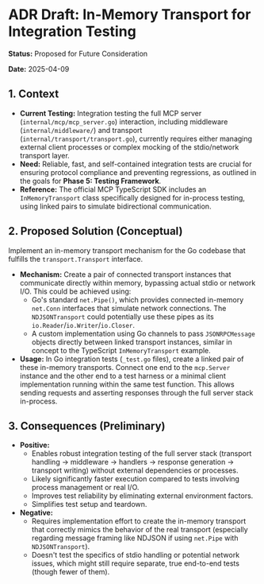 # ADR Draft: In-Memory Transport for Integration Testing

**Status:** Proposed for Future Consideration

**Date:** 2025-04-09

## 1. Context

- **Current Testing:** Integration testing the full MCP server (`internal/mcp/mcp_server.go`) interaction, including middleware (`internal/middleware/`) and transport (`internal/transport/transport.go`), currently requires either managing external client processes or complex mocking of the stdio/network transport layer.
- **Need:** Reliable, fast, and self-contained integration tests are crucial for ensuring protocol compliance and preventing regressions, as outlined in the goals for **Phase 5: Testing Framework**.
- **Reference:** The official MCP TypeScript SDK includes an `InMemoryTransport` class specifically designed for in-process testing, using linked pairs to simulate bidirectional communication.

## 2. Proposed Solution (Conceptual)

Implement an in-memory transport mechanism for the Go codebase that fulfills the `transport.Transport` interface.

- **Mechanism:** Create a pair of connected transport instances that communicate directly within memory, bypassing actual stdio or network I/O. This could be achieved using:
  - Go's standard `net.Pipe()`, which provides connected in-memory `net.Conn` interfaces that simulate network connections. The `NDJSONTransport` could potentially use these pipes as its `io.Reader`/`io.Writer`/`io.Closer`.
  - A custom implementation using Go channels to pass `JSONRPCMessage` objects directly between linked transport instances, similar in concept to the TypeScript `InMemoryTransport` example.
- **Usage:** In Go integration tests (`_test.go` files), create a linked pair of these in-memory transports. Connect one end to the `mcp.Server` instance and the other end to a test harness or a minimal client implementation running within the same test function. This allows sending requests and asserting responses through the full server stack in-process.

## 3. Consequences (Preliminary)

- **Positive:**
  - Enables robust integration testing of the full server stack (transport handling -> middleware -> handlers -> response generation -> transport writing) without external dependencies or processes.
  - Likely significantly faster execution compared to tests involving process management or real I/O.
  - Improves test reliability by eliminating external environment factors.
  - Simplifies test setup and teardown.
- **Negative:**
  - Requires implementation effort to create the in-memory transport that correctly mimics the behavior of the real transport (especially regarding message framing like NDJSON if using `net.Pipe` with `NDJSONTransport`).
  - Doesn't test the specifics of stdio handling or potential network issues, which might still require separate, true end-to-end tests (though fewer of them).
